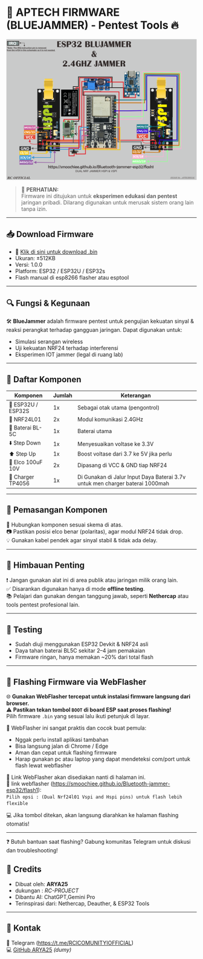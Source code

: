 # 📡 APTECH FIRMWARE (BLUEJAMMER) - Pentest Tools 🔥

![Skema BlueJammer](./skemabt.png)

> 🚨 **PERHATIAN:**  
> Firmware ini ditujukan untuk **eksperimen edukasi dan pentest** jaringan pribadi. Dilarang digunakan untuk merusak sistem orang lain tanpa izin.

---

## 📥 Download Firmware

- 🔗 [Klik di sini untuk download .bin](./bluejammer.bin)
- Ukuran: ±512KB
- Versi: 1.0.0
- Platform: ESP32 / ESP32U / ESP32s
- Flash manual di esp8266 flasher atau esptool

---

## 🔍 Fungsi & Kegunaan

🛠️ **BlueJammer** adalah firmware pentest untuk pengujian kekuatan sinyal & reaksi perangkat terhadap gangguan jaringan. Dapat digunakan untuk:

- Simulasi serangan wireless
- Uji kekuatan NRF24 terhadap interferensi
- Eksperimen IOT jammer (legal di ruang lab)

---

## 🧰 Daftar Komponen

| Komponen         | Jumlah | Keterangan                          |
|------------------|--------|-------------------------------------|
| 🔌 ESP32U / ESP32S | 1x     | Sebagai otak utama (pengontrol)     |
| 📡 NRF24L01       | 2x     | Modul komunikasi 2.4GHz             |
| 🔋 Baterai BL-5C   | 1x     | Baterai utama                        |
| ⬇️ Step Down      | 1x     | Menyesuaikan voltase ke 3.3V        |
| ⬆️ Step Up        | 1x     | Boost voltase dari 3.7 ke 5V jika perlu |
| 🧯 Elco 100uF 10V  | 2x     | Dipasang di VCC & GND tiap NRF24    |
| 🪫 Charger TP4056  | 1x     |   Di Gunakan di Jalur Input Daya Baterai 3.7v untuk men charger baterai 1000mah

---

## 🔌 Pemasangan Komponen

🔧 Hubungkan komponen sesuai skema di atas.  
📷 Pastikan posisi elco benar (polaritas), agar modul NRF24 tidak drop.  
💡 Gunakan kabel pendek agar sinyal stabil & tidak ada delay.

---

## 📢 Himbauan Penting

❗ Jangan gunakan alat ini di area publik atau jaringan milik orang lain.  
✅ Disarankan digunakan hanya di mode **offline testing**.  
📚 Pelajari dan gunakan dengan tanggung jawab, seperti **Nethercap** atau tools pentest profesional lain.

---

## 🧪 Testing

- Sudah diuji menggunakan ESP32 Devkit & NRF24 asli
- Daya tahan baterai BL5C sekitar 2–4 jam pemakaian
- Firmware ringan, hanya memakan ~20% dari total flash

---

## 🚀 Flashing Firmware via WebFlasher

🌐 **Gunakan WebFlasher tercepat untuk instalasi firmware langsung dari browser.**  
⚠️ **Pastikan tekan tombol `BOOT` di board ESP saat proses flashing!**  
Pilih firmware `.bin` yang sesuai lalu ikuti petunjuk di layar.

🔧 WebFlasher ini sangat praktis dan cocok buat pemula:  
- Nggak perlu install aplikasi tambahan  
- Bisa langsung jalan di Chrome / Edge  
- Aman dan cepat untuk flashing firmware
- Harap gunakan pc atau laptop yang dapat mendeteksi com/port untuk flash lewat webflasher

📎 Link WebFlasher akan disediakan nanti di halaman ini.  
📌 link webflasher (https://smoochiee.github.io/Bluetooth-jammer-esp32/flash1):  
`Pilih opsi : (Dual Nrf24l01 Vspi and Hspi pins) untuk flash lebih flexible`

💻 Jika tombol ditekan, akan langsung diarahkan ke halaman flashing otomatis!

---

❓ Butuh bantuan saat flashing? Gabung komunitas Telegram untuk diskusi dan troubleshooting!

## 🤝 Credits

- Dibuat oleh: **ARYA25**
- dukungan : *RC-PROJECT*
- Dibantu AI: ChatGPT,Gemini Pro
- Terinspirasi dari: Nethercap, Deauther, & ESP32 Tools

---

## 💬 Kontak

📧 Telegram (https://t.me/RClCOMUNITYIOFFICIAL)  
💻 [GitHub ARYA25](https://github.com/...) *(dumy)*
